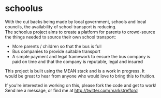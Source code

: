 schoolus
========

With the cut backs being made by local government, schools and local councils, the availability of school transport is reducing.  
The schoolus project aims to create a platform for parents to crowd-source the things needed to source their own school transport:

- More parents / children so that the bus is full
- Bus companies to provide suitable transport
- A simple payment and legal framework to ensure the bus company is paid on time and that the company is reputable, legal and insured

This project is built using the MEAN stack and is a work in progress. It would be great to hear from anyone who would love to bring this to fruition.

If you're interested in working on this, please fork the code and get to work!  Send me a message, or find me at http://twitter.com/markstrefford


